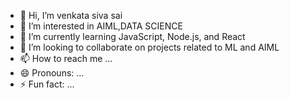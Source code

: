 - 👋 Hi, I’m venkata siva sai
- 👀 I’m interested in AIML,DATA SCIENCE
- 🌱 I’m currently learning JavaScript, Node.js, and React
- 💞️ I’m looking to collaborate on projects related to ML and AIML
- 📫 How to reach me ...
- 😄 Pronouns: ...
- ⚡ Fun fact: ...

<!---
venkatasivasai1/venkatasivasai1 is a ✨ special ✨ repository because its `README.md` (this file) appears on your GitHub profile.
You can click the Preview link to take a look at your changes.
--->
